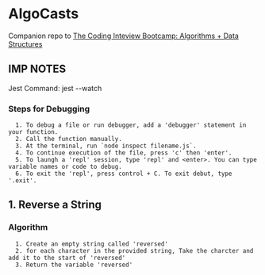 # AlgoCasts

Companion repo to [The Coding Inteview Bootcamp: Algorithms + Data Structures](https://www.udemy.com/course/coding-interview-bootcamp-algorithms-and-data-structure/)

## IMP NOTES
   Jest Command: 
   jest <path> --watch


### Steps for Debugging

      1. To debug a file or run debugger, add a 'debugger' statement in your function.
      2. Call the function manually.
      3. At the terminal, run `node inspect filename.js`.
      4. To continue execution of the file, press 'c' then 'enter'.
      5. To laungh a 'repl' session, type 'repl' and <enter>. You can type variable names or code to debug.
      6. To exit the 'repl', press control + C. To exit debut, type '.exit'.

## 1. Reverse a String

### Algorithm

      1. Create an empty string called 'reversed'
      2. for each character in the provided string, Take the charcter and add it to the start of 'reversed'
      3. Return the variable 'reversed'

